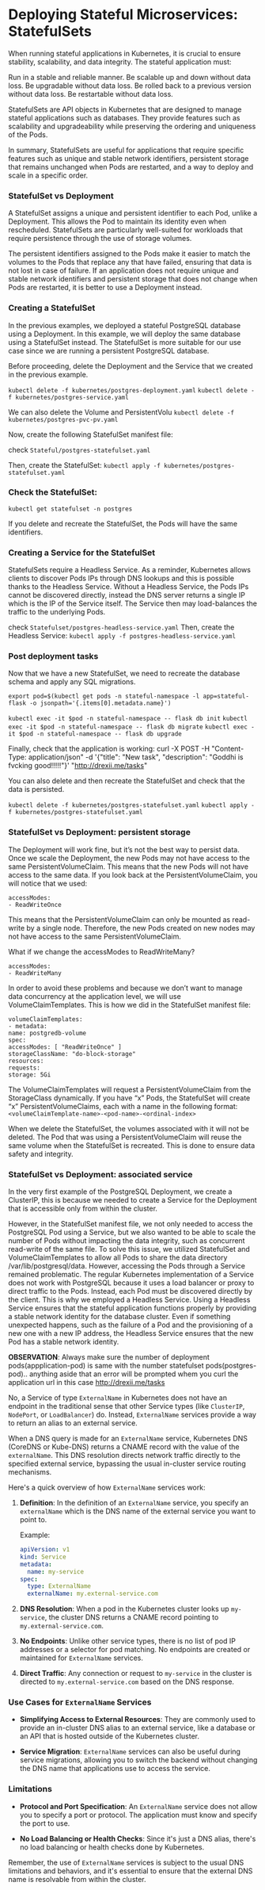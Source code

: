 # Deploying Stateful Microservices: StatefulSets
When running stateful applications in Kubernetes, it is crucial to ensure
stability, scalability, and data integrity. The stateful application must:

Run in a stable and reliable manner.
Be scalable up and down without data loss.
Be upgradable without data loss.
Be rolled back to a previous version without data loss.
Be restartable without data loss.

StatefulSets are API objects in Kubernetes that are designed to manage stateful applications such as databases. They provide features such as scalability and upgradeability while preserving the ordering and uniqueness of the Pods.

In summary, StatefulSets are useful for applications that require specific
features such as unique and stable network identifiers, persistent storage
that remains unchanged when Pods are restarted, and a way to deploy and scale in a specific order.

### StatefulSet vs Deployment
A StatefulSet assigns a unique and persistent identifier to each Pod, unlike a
Deployment. This allows the Pod to maintain its identity even when
rescheduled. StatefulSets are particularly well-suited for workloads that
require persistence through the use of storage volumes.

The persistent identifiers assigned to the Pods make it easier to match the
volumes to the Pods that replace any that have failed, ensuring that data is
not lost in case of failure.
If an application does not require unique and stable network identifiers and
persistent storage that does not change when Pods are restarted, it is better
to use a Deployment instead.


### Creating a StatefulSet
In the previous examples, we deployed a stateful PostgreSQL database
using a Deployment. In this example, we will deploy the same database
using a StatefulSet instead. The StatefulSet is more suitable for our use case since we are running a persistent PostgreSQL database.

Before proceeding, delete the Deployment and the Service that we created in the previous example.

 `kubectl delete -f kubernetes/postgres-deployment.yaml`
 `kubectl delete -f kubernetes/postgres-service.yaml`

We can also delete the Volume and PersistentVolu
`kubectl delete -f kubernetes/postgres-pvc-pv.yaml`

Now, create the following StatefulSet manifest file:

check `Stateful/postgres-statefulset.yaml`

Then, create the StatefulSet:
`kubectl apply -f kubernetes/postgres-statefulset.yaml`

### Check the StatefulSet:
`kubectl get statefulset -n postgres`

If you delete and recreate the StatefulSet, the Pods will have the same identifiers.

### Creating a Service for the StatefulSet
StatefulSets require a Headless Service. As a reminder, Kubernetes allows clients to discover Pods IPs through DNS lookups and this is possible thanks to the Headless Service. Without a Headless Service, the Pods IPs cannot be discovered directly, instead the DNS server returns a single IP which is the IP of the Service itself. The Service then may load-balances the traffic to the underlying Pods.

check `Statefulset/postgres-headless-service.yaml`
Then, create the Headless Service:
`kubectl apply -f postgres-headless-service.yaml`

### Post deployment tasks
Now that we have a new StatefulSet, we need to recreate the database schema and apply any SQL migrations.

`export pod=$(kubectl get pods -n stateful-namespace -l app=stateful-flask -o jsonpath='{.items[0].metadata.name}')`

`kubectl exec -it $pod -n stateful-namespace -- flask db init`
`kubectl exec -it $pod -n stateful-namespace -- flask db migrate`
`kubectl exec -it $pod -n stateful-namespace -- flask db upgrade`

Finally, check that the application is working:
curl -X POST -H "Content-Type: application/json" -d '{"title": "New task", "description": "Goddhi is fvcking good!!!!!"}' "http://drexii.me/tasks"

You can also delete and then recreate the StatefulSet and check that the data is persisted.

`kubectl delete -f kubernetes/postgres-statefulset.yaml`
`kubectl apply -f kubernetes/postgres-statefulset.yaml`

### StatefulSet vs Deployment: persistent storage
The Deployment will work fine, but it’s not the best way to persist data.
Once we scale the Deployment, the new Pods may not have access to the same PersistentVolumeClaim. This means that the new Pods will not have access to the same data. If you look back at the PersistentVolumeClaim, you will notice that we used:
```
accessModes:
- ReadWriteOnce
```

This means that the PersistentVolumeClaim can only be mounted as read-
write by a single node. Therefore, the new Pods created on new nodes may
not have access to the same PersistentVolumeClaim.

What if we change the accessModes to ReadWriteMany?

```
accessModes:
- ReadWriteMany
```
In order to avoid these problems and because we don’t want to manage data
concurrency at the application level, we will use VolumeClaimTemplates.
This is how we did in the StatefulSet manifest file:

```
volumeClaimTemplates:
- metadata:
name: postgredb-volume
spec:
accessModes: [ "ReadWriteOnce" ]
storageClassName: "do-block-storage"
resources:
requests:
storage: 5Gi
```
The VolumeClaimTemplates will request a PersistentVolumeClaim from
the StorageClass dynamically. If you have “x” Pods, the StatefulSet will
create “x” PersistentVolumeClaims, each with a name in the following format:
`<volumeClaimTemplate-name>-<pod-name>-<ordinal-index>`

When we delete the StatefulSet, the volumes associated with it will not be deleted. The Pod that was using a PersistentVolumeClaim will reuse the same volume when the StatefulSet is recreated.
This is done to ensure data safety and integrity.

### StatefulSet vs Deployment: associated service
In the very first example of the PostgreSQL Deployment, we create a ClusterIP, this is because we needed to create a Service for the Deployment that is accessible only from within the cluster. 


However, in the StatefulSet manifest file, we not only needed to access the
PostgreSQL Pod using a Service, but we also wanted to be able to scale the  number of Pods without impacting the data integrity, such as concurrent
read-write of the same file.
To solve this issue, we utilized StatefulSet and VolumeClaimTemplates to
allow all Pods to share the data directory /var/lib/postgresql/data.
However, accessing the Pods through a Service remained problematic. The
regular Kubernetes implementation of a Service does not work with
PostgreSQL because it uses a load balancer or proxy to direct traffic to the
Pods. Instead, each Pod must be discovered directly by the client. This is
why we employed a Headless Service.
Using a Headless Service ensures that the stateful application functions
properly by providing a stable network identity for the database cluster.
Even if something unexpected happens, such as the failure of a Pod and the
provisioning of a new one with a new IP address, the Headless Service
ensures that the new Pod has a stable network identity.


**OBSERVATION**:
Always make sure the number of deployment pods(appplication-pod) is same with the number statefulset pods(postgres-pod).. anything aside that an error will be prompted whem you curl the application url in this case http://drexii.me/tasks



No, a Service of type `ExternalName` in Kubernetes does not have an endpoint in the traditional sense that other Service types (like `ClusterIP`, `NodePort`, or `LoadBalancer`) do. Instead, `ExternalName` services provide a way to return an alias to an external service. 

When a DNS query is made for an `ExternalName` service, Kubernetes DNS (CoreDNS or Kube-DNS) returns a CNAME record with the value of the `externalName`. This DNS resolution directs network traffic directly to the specified external service, bypassing the usual in-cluster service routing mechanisms.

Here's a quick overview of how `ExternalName` services work:

1. **Definition**: In the definition of an `ExternalName` service, you specify an `externalName` which is the DNS name of the external service you want to point to.

   Example:
   ```yaml
   apiVersion: v1
   kind: Service
   metadata:
     name: my-service
   spec:
     type: ExternalName
     externalName: my.external-service.com
   ```

2. **DNS Resolution**: When a pod in the Kubernetes cluster looks up `my-service`, the cluster DNS returns a CNAME record pointing to `my.external-service.com`. 

3. **No Endpoints**: Unlike other service types, there is no list of pod IP addresses or a selector for pod matching. No endpoints are created or maintained for `ExternalName` services.

4. **Direct Traffic**: Any connection or request to `my-service` in the cluster is directed to `my.external-service.com` based on the DNS response.

### Use Cases for `ExternalName` Services

- **Simplifying Access to External Resources**: They are commonly used to provide an in-cluster DNS alias to an external service, like a database or an API that is hosted outside of the Kubernetes cluster.

- **Service Migration**: `ExternalName` services can also be useful during service migrations, allowing you to switch the backend without changing the DNS name that applications use to access the service.

### Limitations

- **Protocol and Port Specification**: An `ExternalName` service does not allow you to specify a port or protocol. The application must know and specify the port to use.

- **No Load Balancing or Health Checks**: Since it's just a DNS alias, there's no load balancing or health checks done by Kubernetes.

Remember, the use of `ExternalName` services is subject to the usual DNS limitations and behaviors, and it's essential to ensure that the external DNS name is resolvable from within the cluster.
